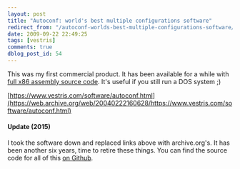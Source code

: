 ```yaml
---
layout: post
title: "Autoconf: world's best multiple configurations software"
redirect_from: "/autoconf-worlds-best-multiple-configurations-software/"
date: 2009-09-22 22:49:25
tags: [vestris]
comments: true
dblog_post_id: 54
---
```

This was my first commercial product. It has been available for a while with [full x86 assembly source code](https://github.com/dblock/autoconf). It's useful if you still run a DOS system ;)

[https://www.vestris.com/software/autoconf.html](https://web.archive.org/web/20040222160628/https://www.vestris.com/software/autoconf.html)

#### Update (2015)

I took the software down and replaced links above with archive.org's. It has been another six years, time to retire these things. You can find the source code for all of this [on Github](https://github.com/dblock/autoconf).
